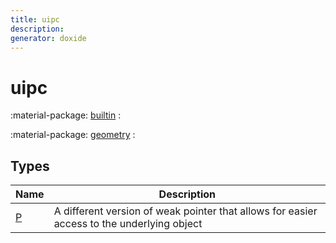 ```yaml
---
title: uipc
description: 
generator: doxide
---
```



# uipc



:material-package: [builtin](builtin/index.md)
:   

:material-package: [geometry](geometry/index.md)
:   

## Types

| Name | Description |
| ---- | ----------- |
| [P](P/index.md) | A different version of weak pointer that allows for easier access to the underlying object  |

